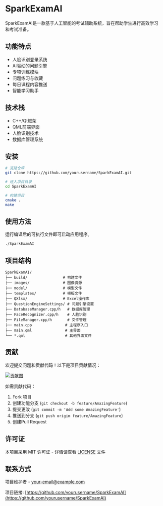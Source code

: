 # SparkExamAI

SparkExamAI是一款基于人工智能的考试辅助系统，旨在帮助学生进行高效学习和考试准备。

## 功能特点

- 人脸识别登录系统
- AI驱动的问题引擎
- 专项训练模块
- 问题练习与收藏
- 每日课程内容推送
- 智能学习助手

## 技术栈

- C++/Qt框架
- QML前端界面
- 人脸识别技术
- 数据库管理系统

## 安装

```bash
# 克隆仓库
git clone https://github.com/yourusername/SparkExamAI.git

# 进入项目目录
cd SparkExamAI

# 构建项目
cmake .
make
```

## 使用方法

运行编译后的可执行文件即可启动应用程序。

```bash
./SparkExamAI
```

## 项目结构

```
SparkExamAI/
├── build/                # 构建文件
├── images/               # 图像资源
├── model/                # 模型文件
├── templates/            # 模板文件
├── QXlsx/                # Excel操作库
├── QuestionEngineSettings/ # 问题引擎设置
├── DatabaseManager.cpp/h   # 数据库管理
├── FaceRecognizer.cpp/h    # 人脸识别
├── FileManager.cpp/h       # 文件管理
├── main.cpp               # 主程序入口
├── main.qml               # 主界面
└── *.qml                  # 其他界面文件
```

## 贡献

欢迎提交问题和贡献代码！以下是项目贡献情况：

[![贡献图](https://github.com/yourusername/SparkExamAI/graphs/contributors)](https://github.com/yourusername/SparkExamAI/graphs/contributors)

如需贡献代码：

1. Fork 项目
2. 创建功能分支 (`git checkout -b feature/AmazingFeature`)
3. 提交更改 (`git commit -m 'Add some AmazingFeature'`)
4. 推送到分支 (`git push origin feature/AmazingFeature`)
5. 创建Pull Request

## 许可证

本项目采用 MIT 许可证 - 详情请查看 [LICENSE](LICENSE) 文件

## 联系方式

项目维护者 - [your-email@example.com](mailto:your-email@example.com)

项目链接: [https://github.com/yourusername/SparkExamAI](https://github.com/yourusername/SparkExamAI) 